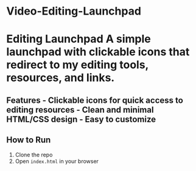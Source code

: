 # Video-Editing-Launchpad

# Editing Launchpad    A simple launchpad with clickable icons that redirect to my editing tools, resources, and links.    

## Features   - Clickable icons for quick access to editing resources   - Clean and minimal HTML/CSS design   - Easy to customize  


## How to Run  
1. Clone the repo  
2. Open `index.html` in your browser  
